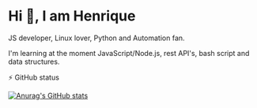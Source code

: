 # Hi 👋, I am Henrique

JS developer, Linux lover, Python and Automation fan.

I'm learning at the moment JavaScript/Node.js, rest API's, bash script and data structures.


⚡ GitHub status

[![Anurag's GitHub stats](https://github-readme-stats.vercel.app/api?username=HenriqueStocco&show_icons=true&theme=dark)](https://github.com/HenriqueStocco/HenriqueStocco/edit/main/README.md)
